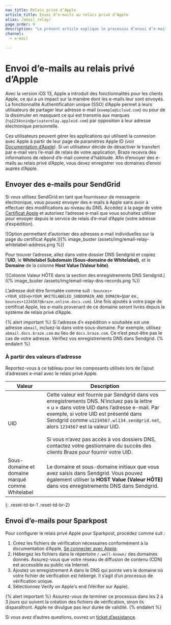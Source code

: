 ```yaml
---
nav_title: Relais privé d’Apple
article_title: Envoi d’e-mails au relais privé d’Apple
alias: /email_relay/
page_order: 9
description: "Le présent article explique le processus d’envoi d’e-mails au relais privé d’Apple."
channel:
  - e-mail
  
---
```


# Envoi d’e-mails au relais privé d’Apple

Avec la version iOS 13, Apple a introduit des fonctionnalités pour les clients Apple, ce qui a un impact sur la manière dont les e-mails leur sont envoyés. La fonctionnalité Authentification unique (SSO) d’Apple permet à leurs utilisateurs de partager leur adresse e-mail (`exemple@icloud.com`) ou pour de la dissimuler en masquant ce qui est transmis aux marques (`tq1234snin@privaterelay.appleid.com`) par opposition à leur adresse électronique personnelle.

Ces utilisateurs peuvent gérer les applications qui utilisent la connexion avec Apple à partir de leur page de paramètres Apple ID (voir [Documentation d’Apple](https://support.apple.com/en-us/HT210426)). Si un utilisateur décide de désactiver le transfert par e-mail vers l’e-mail de relais de votre application, Braze recevra des informations de rebond d’e-mail comme d’habitude. Afin d’envoyer des e-mails au relais privé d’Apple, vous devez enregistrer vos domaines d’envoi auprès d’Apple.

## Envoyer des e-mails pour SendGrid

Si vous utilisez SendGrid en tant que fournisseur de messagerie électronique, vous pouvez envoyer des e-mails à Apple sans avoir à effectuer des modifications au niveau du DNS. Accédez à la page de votre [Certificat Apple](https://help.apple.com/developer-account/?lang=en#/devf822fb8fc) et autorisez l’adresse e-mail que vous souhaitez utiliser pour envoyer depuis le service de relais d’e-mail d’Apple (votre adresse d’expédition).  

![Option permettant d’autoriser des adresses e-mail individuelles sur la page du certificat Apple.]({% image_buster /assets/img/email-relay-whitelabel-address.png %})

Pour trouver l’adresse, allez dans votre dossier DNS Sendgrid et copiez l’**UID**, le **Whitelabel Subdomain (Sous-domaine de Whitelabel)**, et le **Domaine** de la colonne **Host Value (Valeur hôte)**. 

![Colonne Valeur HÔTE dans la section des enregistrements DNS Sendgrid.]({% image_buster /assets/img/email-relay-dns-records.png %})

L’adresse doit être formatée comme suit : `bounces+<YOUR_UID>@<YOUR_WHITELABELED_SUBDOMAIN_AND_DOMAIN>`(par ex., `bounces+1234567@braze.online.docs.com`). Une fois ajoutés à votre page de certificat Apple, les e-mails provenant de ce domaine seront livrés depuis le système de relais privé d’Apple.

{% alert important %}
Si l’adresse d’« expédition » souhaitée est une adresse `abmail`, incluez-la dans votre sous-domaine. Par exemple, utilisez `abmail.docs.braze.com` au lieu de `docs.braze.com`. Ce n’est peut-être pas le cas de votre adresse. Vérifiez vos enregistrements DNS dans Sendgrid. 
{% endalert %}

### À partir des valeurs d’adresse

Reportez-vous à ce tableau pour les composants utilisés lors de l’ajout d’adresses e-mail avec le relais privé Apple.

| Valeur | Description |
|---|---|
| UID | Cette valeur est fournie par Sendgrid dans vos enregistrements DNS. N’incluez pas la lettre « u » dans votre UID dans l’adresse e-mail. Par exemple, si votre UID est présenté dans Sendgrid comme `u1234567.wl134.sendgrid.net`, alors `1234567` est la valeur UID. <br><br> Si vous n’avez pas accès à vos dossiers DNS, contactez votre gestionnaire du succès des clients Braze pour fournir votre UID. |
| Sous-domaine et domaine marqué comme Whitelabel | Le domaine et sous-domaine initiaux que vous avez saisis dans Sendgrid. Vous pouvez également utiliser la **HOST Value (Valeur HÔTE)** dans vos enregistrements DNS dans Sendgrid. |
{: .reset-td-br-1 .reset-td-br-2}

## Envoi d’e-mails pour Sparkpost

Pour configurer le relais privé Apple pour Sparkpost, procédez comme suit : 

1. Créez les fichiers de vérification nécessaires conformément à la documentation d’Apple, [Se connecter avec Apple](https://developer.apple.com/sign-in-with-apple/get-started/).
2. Hébergez les fichiers dans le répertoire `/.well-known/` des domaines donnés. Assurez-vous que votre réseau de diffusion de contenu (CDN) est accessible au public via Internet.
3. Ajoutez un enregistrement A dans le DNS qui pointe vers le domaine où votre fichier de vérification est hébergé. Il s’agit d’un processus de vérification unique.
4. Sélectionnez Verify on Apple's end (Vérifier sur Apple).

{% alert important %}
Assurez-vous de terminer ce processus dans les 2 à 3 jours qui suivent la création des fichiers de vérification, sinon ils disparaîtront. Apple ne divulgue pas leur durée de validité.
{% endalert %}

Si vous avez d’autres questions, ouvrez un [ticket d’assistance]({{site.baseurl}}/braze_support/).
